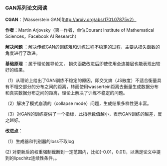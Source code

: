 ### **GAN系列论文阅读**
**CGAN**：[Wasserstein GAN](http://arxiv.org/abs/1701.07875v2）

**作者**：Martin Arjovsky（第一作者，单位Courant Institute of Mathematical Sciences，Facebook AI Research）

**解决问题** ：解决传统GAN的训练难和训练过程不稳定的过程，主要从损失函数的角度进行了改进。

**基础原理** ：属于理论推导论文， 损失函数改进后即使使用全连接层也能表现出较好的结果。

 （1）从理论上给出了GAN训练不稳定的原因，即交叉熵（JS散度）不适合衡量具有不相交部分的分布之间的距离，转而使用wassertein距离去衡量生成数据分布和真实数据分布之间的距离，理论上解决了训练不稳定的问题。
 
 （2）解决了模式崩溃的（collapse mode）问题，生成结果多样性更丰富。 
 
 （3）对GAN的训练提供了一个指标，此指标数值越小，表示GAN训练的越差，反之越好。 
 
**改进点**： 

（1）生成器和判别器的loss不取log 

(2) 对更新后的权重强制截断到一定范围内，比如[-0.01，0.01]，以满足论文中提到的lipschitz连续性条件。。



